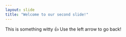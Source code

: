```yaml
---
layout: slide
title: "Welcome to our second slide!"
---
```

This is something witty :+1:
Use the left arrow to go back!
